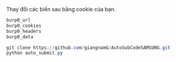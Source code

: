 Thay đổi các biến sau bằng cookie của bạn.
```powershell
burp0_url
burp0_cookies
burp0_headers
burp0_data
```

```powershell
git clone https://github.com/giangnamG/AutoSubCodeSAMSUNG.git
python auto_submit.py
```